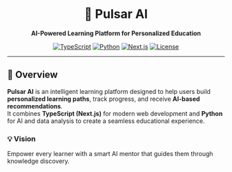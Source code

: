 <div align="center">

# 🚀 Pulsar AI

**AI-Powered Learning Platform for Personalized Education**

[![TypeScript](https://img.shields.io/badge/TypeScript-5.0-3178C6?logo=typescript)](https://www.typescriptlang.org/)
[![Python](https://img.shields.io/badge/Python-3.11-3776AB?logo=python)](https://www.python.org/)
[![Next.js](https://img.shields.io/badge/Next.js-14.0-000000?logo=nextdotjs)](https://nextjs.org/)
[![License](https://img.shields.io/badge/License-MIT-green.svg)](LICENSE)

</div>

---

## 📖 Overview

**Pulsar AI** is an intelligent learning platform designed to help users build **personalized learning paths**, track progress, and receive **AI-based recommendations**.  
It combines **TypeScript (Next.js)** for modern web development and **Python** for AI and data analysis to create a seamless educational experience.

### 💡 Vision

Empower every learner with a smart AI mentor that guides them through knowledge discovery.
